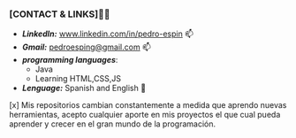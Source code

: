 ### [CONTACT & LINKS]👋✨

- __*LinkedIn:*__<link> www.linkedin.com/in/pedro-espin 📫
- __*Gmail:*__ <link> pedroesping@gmail.com 📫
- __*programming languages*__:
    - Java
    - Learning HTML,CSS,JS
- __*Lenguage:*__ Spanish and English 💬

[x]  Mis repositorios cambian constantemente a medida que aprendo nuevas herramientas, acepto cualquier aporte en mis proyectos el que cual pueda aprender y crecer en el gran mundo de la programación.
